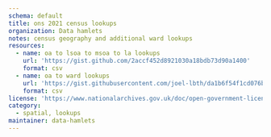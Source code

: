 ```yaml
---
schema: default
title: ons 2021 census lookups
organization: Data hamlets
notes: census geography and additional ward lookups
resources:
  - name: oa to lsoa to msoa to la lookups
    url: 'https://gist.github.com/2accf452d8921030a18bdb73d90a1400'
    format: csv
  - name: oa to ward lookups
    url: 'https://gist.githubusercontent.com/joel-lbth/da1b6f54f1cd076bf7336be7336de04b/raw/2e25cc5c14ae4a7914dcfc0c0a64dc131bab84bd/lbth_oa21_ward_lookup.csv'
    format: csv
license: 'https://www.nationalarchives.gov.uk/doc/open-government-licence/version/3/'
category:
  - spatial, lookups
maintainer: data-hamlets
---
```

